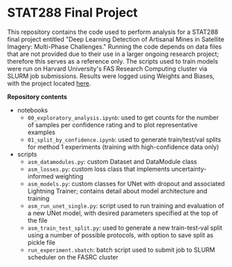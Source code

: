 # STAT288 Final Project
This repository contains the code used to perform analysis for a STAT288 final project entitled "Deep Learning Detection of Artisanal Mines in Satellite Imagery: Multi-Phase Challenges." Running the code depends on data files that are not provided due to their use in a larger ongoing research project; therefore this serves as a reference only. The scripts used to train models were run on Harvard University's FAS Research Computing cluster via SLURM job submissions. Results were logged using Weights and Biases, with the project located [here](https://wandb.ai/asm_detect/ASM_stat288?nw=nwuserkayan).

**Repository contents**
- notebooks
    - `00_exploratory_analysis.ipynb`: used to get counts for the number of samples per confidence rating and to plot representative examples
    - `01_split_by_confidence.ipynb`: used to generate train/test/val splits for method 1 experiments (training with high-confidence data only)
- scripts
    - `asm_datamodules.py`: custom Dataset and DataModule class
    - `asm_losses.py`: custom loss class that implements uncertainty-informed weighting
    - `asm_models.py`: custom classes for UNet with dropout and associated Lightning Trainer; contains detail about model architecture and training
    - `asm_run_unet_single.py`: script used to run training and evaluation of a new UNet model, with desired parameters specified at the top of the file
    - `asm_train_test_split.py`: used to generate a new train-test-val split using a number of possible protocols, with option to save split as pickle file
    - `run_experiment.sbatch`: batch script used to submit job to SLURM scheduler on the FASRC cluster
